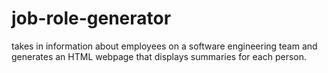 # job-role-generator
takes in information about employees on a software engineering team and generates an HTML webpage that displays summaries for each person.

